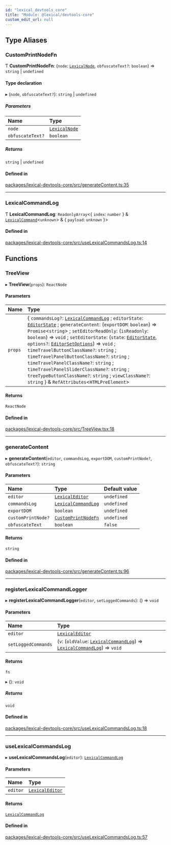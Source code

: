 ```yaml
---
id: "lexical_devtools_core"
title: "Module: @lexical/devtools-core"
custom_edit_url: null
---
```


## Type Aliases

### CustomPrintNodeFn

Ƭ **CustomPrintNodeFn**: (`node`: [`LexicalNode`](../classes/lexical.LexicalNode.md), `obfuscateText?`: `boolean`) => `string` \| `undefined`

#### Type declaration

▸ (`node`, `obfuscateText?`): `string` \| `undefined`

##### Parameters

| Name | Type |
| :------ | :------ |
| `node` | [`LexicalNode`](../classes/lexical.LexicalNode.md) |
| `obfuscateText?` | `boolean` |

##### Returns

`string` \| `undefined`

#### Defined in

[packages/lexical-devtools-core/src/generateContent.ts:35](https://github.com/QubitPi/lexical/tree/main/packages/lexical-devtools-core/src/generateContent.ts#L35)

___

### LexicalCommandLog

Ƭ **LexicalCommandLog**: `ReadonlyArray`\<\{ `index`: `number`  } & [`LexicalCommand`](lexical.md#lexicalcommand)\<`unknown`\> & \{ `payload`: `unknown`  }\>

#### Defined in

[packages/lexical-devtools-core/src/useLexicalCommandsLog.ts:14](https://github.com/QubitPi/lexical/tree/main/packages/lexical-devtools-core/src/useLexicalCommandsLog.ts#L14)

## Functions

### TreeView

▸ **TreeView**(`props`): `ReactNode`

#### Parameters

| Name | Type |
| :------ | :------ |
| `props` | \{ `commandsLog?`: [`LexicalCommandLog`](lexical_devtools_core.md#lexicalcommandlog) ; `editorState`: [`EditorState`](../classes/lexical.EditorState.md) ; `generateContent`: (`exportDOM`: `boolean`) => `Promise`\<`string`\> ; `setEditorReadOnly`: (`isReadonly`: `boolean`) => `void` ; `setEditorState`: (`state`: [`EditorState`](../classes/lexical.EditorState.md), `options?`: [`EditorSetOptions`](lexical.md#editorsetoptions)) => `void` ; `timeTravelButtonClassName?`: `string` ; `timeTravelPanelButtonClassName?`: `string` ; `timeTravelPanelClassName?`: `string` ; `timeTravelPanelSliderClassName?`: `string` ; `treeTypeButtonClassName?`: `string` ; `viewClassName?`: `string`  } & `RefAttributes`\<`HTMLPreElement`\> |

#### Returns

`ReactNode`

#### Defined in

[packages/lexical-devtools-core/src/TreeView.tsx:18](https://github.com/QubitPi/lexical/tree/main/packages/lexical-devtools-core/src/TreeView.tsx#L18)

___

### generateContent

▸ **generateContent**(`editor`, `commandsLog`, `exportDOM`, `customPrintNode?`, `obfuscateText?`): `string`

#### Parameters

| Name | Type | Default value |
| :------ | :------ | :------ |
| `editor` | [`LexicalEditor`](../classes/lexical.LexicalEditor.md) | `undefined` |
| `commandsLog` | [`LexicalCommandLog`](lexical_devtools_core.md#lexicalcommandlog) | `undefined` |
| `exportDOM` | `boolean` | `undefined` |
| `customPrintNode?` | [`CustomPrintNodeFn`](lexical_devtools_core.md#customprintnodefn) | `undefined` |
| `obfuscateText` | `boolean` | `false` |

#### Returns

`string`

#### Defined in

[packages/lexical-devtools-core/src/generateContent.ts:96](https://github.com/QubitPi/lexical/tree/main/packages/lexical-devtools-core/src/generateContent.ts#L96)

___

### registerLexicalCommandLogger

▸ **registerLexicalCommandLogger**(`editor`, `setLoggedCommands`): () => `void`

#### Parameters

| Name | Type |
| :------ | :------ |
| `editor` | [`LexicalEditor`](../classes/lexical.LexicalEditor.md) |
| `setLoggedCommands` | (`v`: (`oldValue`: [`LexicalCommandLog`](lexical_devtools_core.md#lexicalcommandlog)) => [`LexicalCommandLog`](lexical_devtools_core.md#lexicalcommandlog)) => `void` |

#### Returns

`fn`

▸ (): `void`

##### Returns

`void`

#### Defined in

[packages/lexical-devtools-core/src/useLexicalCommandsLog.ts:18](https://github.com/QubitPi/lexical/tree/main/packages/lexical-devtools-core/src/useLexicalCommandsLog.ts#L18)

___

### useLexicalCommandsLog

▸ **useLexicalCommandsLog**(`editor`): [`LexicalCommandLog`](lexical_devtools_core.md#lexicalcommandlog)

#### Parameters

| Name | Type |
| :------ | :------ |
| `editor` | [`LexicalEditor`](../classes/lexical.LexicalEditor.md) |

#### Returns

[`LexicalCommandLog`](lexical_devtools_core.md#lexicalcommandlog)

#### Defined in

[packages/lexical-devtools-core/src/useLexicalCommandsLog.ts:57](https://github.com/QubitPi/lexical/tree/main/packages/lexical-devtools-core/src/useLexicalCommandsLog.ts#L57)

